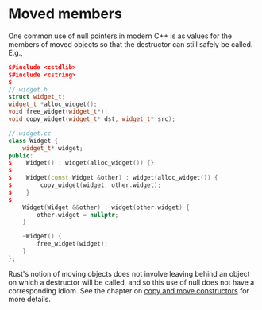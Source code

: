 # Moved members

One common use of null pointers in modern C++ is as values for the members of
moved objects so that the destructor can still safely be called. E.g.,

```cpp
$#include <cstdlib>
$#include <cstring>
$
// widget.h
struct widget_t;
widget_t *alloc_widget();
void free_widget(widget_t*);
void copy_widget(widget_t* dst, widget_t* src);

// widget.cc
class Widget {
    widget_t* widget;
public:
$    Widget() : widget(alloc_widget()) {}
$
$    Widget(const Widget &other) : widget(alloc_widget()) {
$        copy_widget(widget, other.widget);
$    }
$
    Widget(Widget &&other) : widget(other.widget) {
        other.widget = nullptr;
    }

    ~Widget() {
        free_widget(widget);
    }
};
```

Rust's notion of moving objects does not involve leaving behind an object on
which a destructor will be called, and so this use of null does not have a
corresponding idiom. See the chapter on [copy and move
constructors](/idioms/constructors/copy_and_move_constructors.md) for more
details.
